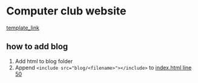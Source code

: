 # Computer club website #

[template_link](https://www.figma.com/file/8OQAtE3RUPGVGrT2xW2MUq/website?node-id=0%3A1)

## how to add blog ##
1. Add html to blog folder 
2. Append ```<include src="blog/<filename>"></include>``` to [index.html line 50](https://github.com/SMSOSS/computer_club_website/blob/main/index.html#L50)